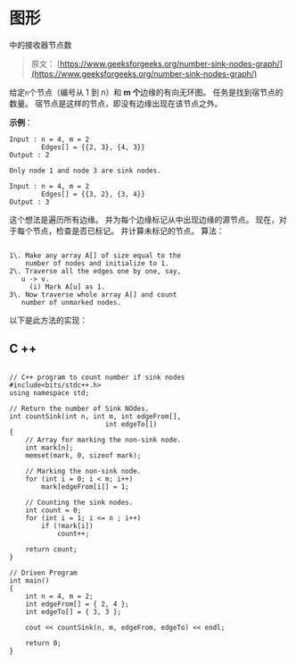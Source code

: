 # 图形

中的接收器节点数

> 原文： [https://www.geeksforgeeks.org/number-sink-nodes-graph/](https://www.geeksforgeeks.org/number-sink-nodes-graph/)

给定`n`个节点（编号从 1 到 n）和 **m 个**边缘的有向无环图。 任务是找到宿节点的数量。 宿节点是这样的节点，即没有边缘出现在该节点之外。

**示例**：

```
Input : n = 4, m = 2
        Edges[] = {{2, 3}, {4, 3}} 
Output : 2

Only node 1 and node 3 are sink nodes.

Input : n = 4, m = 2
        Edges[] = {{3, 2}, {3, 4}} 
Output : 3

```

这个想法是遍历所有边缘。 并为每个边缘标记从中出现边缘的源节点。 现在，对于每个节点，检查是否已标记。 并计算未标记的节点。
算法：

```

1\. Make any array A[] of size equal to the
    number of nodes and initialize to 1.
2\. Traverse all the edges one by one, say, 
   u -> v.
     (i) Mark A[u] as 1.
3\. Now traverse whole array A[] and count 
   number of unmarked nodes.
```

以下是此方法的实现：

## C ++

```

// C++ program to count number if sink nodes 
#include<bits/stdc++.h> 
using namespace std; 

// Return the number of Sink NOdes. 
int countSink(int n, int m, int edgeFrom[], 
                        int edgeTo[]) 
{ 
    // Array for marking the non-sink node. 
    int mark[n]; 
    memset(mark, 0, sizeof mark); 

    // Marking the non-sink node. 
    for (int i = 0; i < m; i++) 
        mark[edgeFrom[i]] = 1; 

    // Counting the sink nodes. 
    int count = 0; 
    for (int i = 1; i <= n ; i++) 
        if (!mark[i]) 
            count++; 

    return count; 
} 

// Driven Program 
int main() 
{ 
    int n = 4, m = 2; 
    int edgeFrom[] = { 2, 4 }; 
    int edgeTo[] = { 3, 3 }; 

    cout << countSink(n, m, edgeFrom, edgeTo) << endl; 

    return 0; 
} 

```
